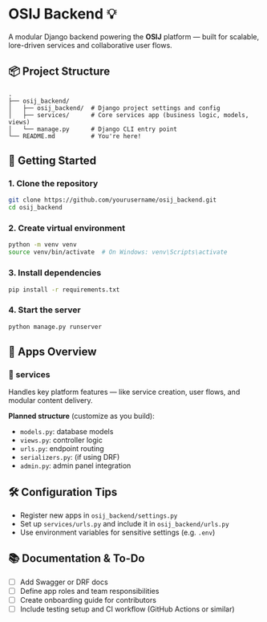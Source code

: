 # OSIJ Backend 💡

A modular Django backend powering the **OSIJ** platform — built for scalable, lore-driven services and collaborative user flows.

## 📦 Project Structure

```
.
├── osij_backend/
│   ├── osij_backend/  # Django project settings and config
│   ├── services/      # Core services app (business logic, models, views)
│   └── manage.py      # Django CLI entry point
└── README.md          # You're here!
```

## 🚀 Getting Started

### 1. Clone the repository
```bash
git clone https://github.com/yourusername/osij_backend.git
cd osij_backend
```

### 2. Create virtual environment
```bash
python -m venv venv
source venv/bin/activate  # On Windows: venv\Scripts\activate
```

### 3. Install dependencies
```bash
pip install -r requirements.txt
```

### 4. Start the server
```bash
python manage.py runserver
```

## 🧩 Apps Overview

### 🔹 services

Handles key platform features — like service creation, user flows, and modular content delivery.

**Planned structure** (customize as you build):

- `models.py`: database models
- `views.py`: controller logic
- `urls.py`: endpoint routing
- `serializers.py`: (if using DRF)
- `admin.py`: admin panel integration

## 🛠️ Configuration Tips

- Register new apps in `osij_backend/settings.py`
- Set up `services/urls.py` and include it in `osij_backend/urls.py`
- Use environment variables for sensitive settings (e.g. `.env`)

## 📚 Documentation & To-Do

- [ ] Add Swagger or DRF docs
- [ ] Define app roles and team responsibilities
- [ ] Create onboarding guide for contributors
- [ ] Include testing setup and CI workflow (GitHub Actions or similar)

